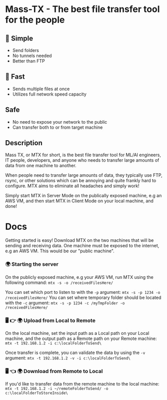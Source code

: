 # Mass-TX - The best file transfer tool for the people


## 🌱 Simple
- Send folders
- No tunnels needed
- Better than FTP

## 🚀 Fast
- Sends multiple files at once
- Utilizes full network speed capacity

## Safe
- No need to expose your network to the public
- Can transfer both to or from target machine

## Description
Mass TX, or MTX for short, is the best file transfer tool for ML/AI engineers, IT people, developers, and anyone who needs to transfer large amounts of data from one machine to another.

When people need to transfer large amounts of data, they typically use FTP, rsync, or other solutions which can be annoying and quite frankly hard to configure. MTX aims to eliminate all headaches and simply work!

Simply start MTX in Server Mode on the publically exposed machine, e.g an AWS VM, and then start MTX in Client Mode on your local machine, and done!

# Docs
Getting started is easy! Download MTX on the two machines that will be sending and receiving data.
One machine must be exposed to the internet, e.g an AWS VM. This would be our "public machine".

### 🌍 Starting the server
On the publicly exposed machine, e.g your AWS VM, run MTX using the following command:
`mtx -s -o /receivedFilesHere/`

You can set which port to listen to with the `-p` argument:
`mtx -s -p 1234 -o /receivedFilesHere/`
You can set where temporary folder should be located with the `-c` argument:
`mtx -s -p 1234 -c /myTmpFolder -o /receivedFilesHere/`

### 🖥 👉 🌍 Upload from Local to Remote
On the local machine, set the input path as a Local path on your Local machine, and the output path as a Remote path on your Remote machine:
`mtx -t 192.168.1.2 -i c:\localFolderToSend\`

Once transfer is complete, you can validate the data by using the `-v` argument:
`mtx -t 192.168.1.2 -v -i c:\localFolderToSend\`


### 🖥 👈 🌍 Download from Remote to Local
If you'd like to transfer data from the remote machine to the local machine: `mtx -t 192.168.1.2 -i ~/remoteFolderToSend/ -o c:\localFolderToStoreInside\`
